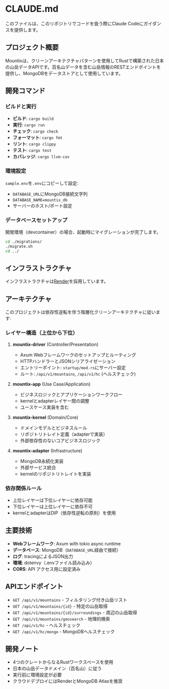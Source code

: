 # CLAUDE.md

このファイルは、このリポジトリでコードを扱う際にClaude Codeにガイダンスを提供します。

## プロジェクト概要

Mountixは、クリーンアーキテクチャパターンを使用してRustで構築された日本の山岳データAPIです。百名山データを含む山岳情報のRESTエンドポイントを提供し、MongoDBをデータストアとして使用しています。

## 開発コマンド

### ビルドと実行

- **ビルド**: `cargo build`
- **実行**: `cargo run`  
- **チェック**: `cargo check`
- **フォーマット**: `cargo fmt`
- **リント**: `cargo clippy`
- **テスト**: `cargo test`
- **カバレッジ**: `cargo llvm-cov`

### 環境設定

`sample.env`を`.env`にコピーして設定:
- `DATABASE_URL`にMongoDB接続文字列
- `DATABASE_NAME=mountix_db`
- サーバーのホスト/ポート設定

### データベースセットアップ

開発環境（devcontainer）の場合、起動時にマイグレーションが完了します。

```bash
cd ./migrations/
./migrate.sh
cd ../
```

## インフラストラクチャ

インフラストラクチャは[Render](https://render.com/)を採用しています。

## アーキテクチャ

このプロジェクトは依存性逆転を伴う階層化クリーンアーキテクチャに従います:

### レイヤー構造（上位から下位）
1. **mountix-driver** (Controller/Presentation)
   - Axum Webフレームワークのセットアップとルーティング
   - HTTPハンドラーとJSONシリアライゼーション
   - エントリーポイント: `startup/mod.rs`にサーバー設定
   - ルート: `/api/v1/mountains`, `/api/v1/hc` (ヘルスチェック)

2. **mountix-app** (Use Case/Application)
   - ビジネスロジックとアプリケーションワークフロー
   - kernelとadapterレイヤー間の調整
   - ユースケース実装を含む

3. **mountix-kernel** (Domain/Core)
   - ドメインモデルとビジネスルール
   - リポジトリトレイト定義（adapterで実装）
   - 外部依存性のないコアビジネスロジック

4. **mountix-adapter** (Infrastructure)
   - MongoDB永続化実装
   - 外部サービス統合
   - kernelのリポジトリトレイトを実装

### 依存関係ルール

- 上位レイヤーは下位レイヤーに依存可能
- 下位レイヤーは上位レイヤーに依存不可
- kernelとadapterはDIP（依存性逆転の原則）を使用

## 主要技術

- **Webフレームワーク**: Axum with tokio async runtime
- **データベース**: MongoDB（`DATABASE_URL`経由で接続）
- **ログ**: tracingによるJSON出力
- **環境**: dotenvy（.envファイル読み込み）
- **CORS**: API アクセス用に設定済み

## APIエンドポイント

- `GET /api/v1/mountains` - フィルタリング付き山岳リスト
- `GET /api/v1/mountains/{id}` - 特定の山岳取得
- `GET /api/v1/mountains/{id}/surroundings` - 周辺の山岳取得
- `GET /api/v1/mountains/geosearch` - 地理的検索
- `GET /api/v1/hc` - ヘルスチェック
- `GET /api/v1/hc/mongo` - MongoDBヘルスチェック

## 開発ノート

- 4つのクレートからなるRustワークスペースを使用
- 日本の山岳データドメイン（百名山）に従う
- 実行前に環境設定が必要
- クラウドデプロイにはRenderとMongoDB Atlasを推奨
